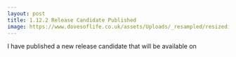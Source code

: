 ```yaml
---
layout: post
title: 1.12.2 Release Candidate Published
image: https://www.dovesoflife.co.uk/assets/Uploads/_resampled/resizedimage122137-javadoves.jpg
---
```


I have published a new release candidate that will be available on